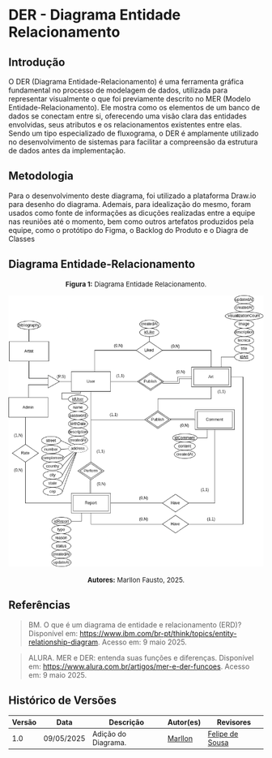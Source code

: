 # DER - Diagrama Entidade Relacionamento

## Introdução

O DER (Diagrama Entidade-Relacionamento) é uma ferramenta gráfica fundamental no processo de modelagem de dados, utilizada para representar visualmente o que foi previamente descrito no MER (Modelo Entidade-Relacionamento). Ele mostra como os elementos de um banco de dados se conectam entre si, oferecendo uma visão clara das entidades envolvidas, seus atributos e os relacionamentos existentes entre elas. Sendo um tipo especializado de fluxograma, o DER é amplamente utilizado no desenvolvimento de sistemas para facilitar a compreensão da estrutura de dados antes da implementação.

## Metodologia

Para o desenvolvimento deste diagrama, foi utilizado a plataforma Draw.io para desenho do diagrama. Ademais, para idealização do mesmo, foram usados como fonte de informações as dicuções realizadas entre a equipe nas reuniões até o momento, bem como outros artefatos produzidos pela equipe, como o protótipo do Figma, o Backlog do Produto e o Diagra de Classes

## Diagrama Entidade-Relacionamento

<font size="2"><p style="text-align: center"><b>Figura 1:</b> Diagrama Entidade Relacionamento.</p></font>

<div style="text-align: center;">

![DiagramaV1](assets/images/DiagMERArq.png)

</div>

<font size="2"><p style="text-align: center"><b>Autores:</b> Marllon Fausto, 2025.</p></font>

## Referências

> BM. O que é um diagrama de entidade e relacionamento (ERD)? Disponível em: https://www.ibm.com/br-pt/think/topics/entity-relationship-diagram. Acesso em: 9 maio 2025.

> ALURA. MER e DER: entenda suas funções e diferenças. Disponível em: https://www.alura.com.br/artigos/mer-e-der-funcoes. Acesso em: 9 maio 2025.

## Histórico de Versões

| Versão | Data       | Descrição                                                                                     | Autor(es)                                                                                                                                              | Revisores
| ------ | ---------- | --------------------------------------------------------------------------------------------- | ------------------------------------------------------------------------------------------------------------------------------------------------------ | - |
| 1.0    | 09/05/2025 | Adição do Diagrama.               | [Marllon](https://github.com/m4rllon) |[Felipe de Sousa](https://github.com/fsousac)
